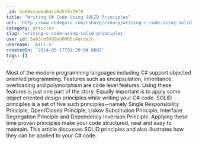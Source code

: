 ```yaml
---
_id: 5a88e1aebd6dca0d5f0d29f0
title: "Writing C# Code Using SOLID Principles"
url: 'http://www.codeguru.com/csharp/csharp/writing-c-code-using-solid-principles.htm'
category: articles
slug: 'writing-c-code-using-solid-principles'
user_id: 5a83ce59d6eb0005c4ecda2c
username: 'bill-s'
createdOn: '2014-05-17T01:20:04.000Z'
tags: []
---
```


Most of the modern programming languages including C# support objected oriented programming. Features such as encapsulation, inheritance, overloading and polymorphism are code level features. Using these features is just one part of the story. Equally important is to apply some object oriented design principles while writing your C# code. SOLID principles is a set of five such principles--namely Single Responsibility Principle, Open/Closed Principle, Liskov Substitution Principle, Interface Segregation Principle and Dependency Inversion Principle. Applying these time proven principles make your code structured, neat and easy to maintain. This article discusses SOLID principles and also illustrates how they can be applied to your C# code.
